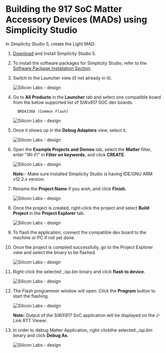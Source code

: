 # Building the 917 SoC Matter Accessory Devices (MADs) using Simplicity Studio

In Simplicity Studio 5, create the Light MAD:

1. [Download](https://www.silabs.com/developers/simplicity-studio) and Install Simplicity Studio 5.

2. To install the software packages for Simplicity Studio, refer to the [Software Package Installation Section](/matter/<docspace-docleaf-version>/matter-wifi-getting-started-example/software-installation#installation-of-software-packages).

3. Switch to the Launcher view (if not already in it).

    ![Silicon Labs - design](./images/SiWx917-soc-launcer-tab.png)

4. Go to **All Products** in the **Launcher** tab and select one compatible board from the below supported list of SiWx917 SOC dev boards.

    ```shell
      BRD4338A (Common Flash)
    ```

    ![Silicon Labs - design](./images/SiWx917-soc-board-selection.png)

5. Once it shows up in the **Debug Adapters** view, select it.

    ![Silicon Labs - design](./images/SiWx917-soc-debug-adapter.png)

6. Open the **Example Projects and Demos** tab, select the **Matter** filter, enter "*Wi-Fi*" in **Filter on keywords**, and click **CREATE**.

    ![Silicon Labs - design](./images/SiWx917-soc-create-wifi-projects.png)

   **Note**:- Make sure Installed Simplicity Studio is having IDE/GNU ARM v12.2.x version.

7. Rename the **Project Name** if you wish, and click **Finish**.

    ![Silicon Labs - design](./images/SiWx917-soc-project-wizard.png)

8. Once the project is created, right-click the project and select **Build Project** in the **Project Explorer** tab.

    ![Silicon Labs - design](./images/SiWx917-soc-build-wifi-project.png)

9. To flash the application, connect the compatible dev board to the machine or PC if not yet done.

10. Once the project is compiled successfully, go to the Project Explorer view and select the binary to be flashed.

    ![Silicon Labs - design](./images/SiWx917-soc-isp-binary-selection.png)

11. Right-click the selected *_isp.bin* binary and click **flash to device**.

    ![Silicon Labs - design](./images/SiWx917-soc-flash-todevice.png)

12. The Flash programmer window will open. Click the **Program** button to start the flashing.

    ![Silicon Labs - design](./images/SiWx917-soc-flash-program.png)

    **Note:**
   Output of the SiWX917 SoC application will be displayed on the J-Link RTT Viewer.

13. In order to debug Matter Application, right-clickthe selected *_isp.bin* binary and click **Debug As**.

    ![Silicon Labs - design](./images/SiWx917-soc-debug.png)
